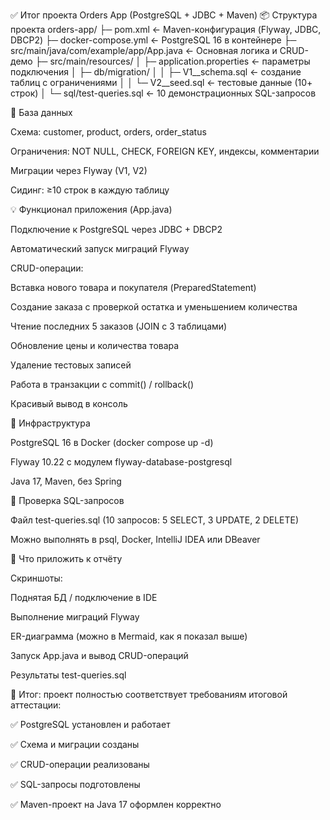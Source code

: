 ✅ Итог проекта Orders App (PostgreSQL + JDBC + Maven)
📦 Структура проекта
orders-app/
 ├─ pom.xml                      ← Maven-конфигурация (Flyway, JDBC, DBCP2)
 ├─ docker-compose.yml            ← PostgreSQL 16 в контейнере
 ├─ src/main/java/com/example/app/App.java  ← Основная логика и CRUD-демо
 ├─ src/main/resources/
 │   ├─ application.properties    ← параметры подключения
 │   ├─ db/migration/
 │   │    ├─ V1__schema.sql       ← создание таблиц с ограничениями
 │   │    └─ V2__seed.sql         ← тестовые данные (10+ строк)
 │   └─ sql/test-queries.sql      ← 10 демонстрационных SQL-запросов

🧱 База данных

Схема: customer, product, orders, order_status

Ограничения: NOT NULL, CHECK, FOREIGN KEY, индексы, комментарии

Миграции через Flyway (V1, V2)

Сидинг: ≥10 строк в каждую таблицу

💡 Функционал приложения (App.java)

Подключение к PostgreSQL через JDBC + DBCP2

Автоматический запуск миграций Flyway

CRUD-операции:

Вставка нового товара и покупателя (PreparedStatement)

Создание заказа с проверкой остатка и уменьшением количества

Чтение последних 5 заказов (JOIN с 3 таблицами)

Обновление цены и количества товара

Удаление тестовых записей

Работа в транзакции с commit() / rollback()

Красивый вывод в консоль

🧰 Инфраструктура

PostgreSQL 16 в Docker (docker compose up -d)

Flyway 10.22 с модулем flyway-database-postgresql

Java 17, Maven, без Spring

🧾 Проверка SQL-запросов

Файл test-queries.sql (10 запросов: 5 SELECT, 3 UPDATE, 2 DELETE)

Можно выполнять в psql, Docker, IntelliJ IDEA или DBeaver

📸 Что приложить к отчёту

Скриншоты:

Поднятая БД / подключение в IDE

Выполнение миграций Flyway

ER-диаграмма (можно в Mermaid, как я показал выше)

Запуск App.java и вывод CRUD-операций

Результаты test-queries.sql

🎯 Итог: проект полностью соответствует требованиям итоговой аттестации:

✅ PostgreSQL установлен и работает

✅ Схема и миграции созданы

✅ CRUD-операции реализованы

✅ SQL-запросы подготовлены

✅ Maven-проект на Java 17 оформлен корректно
